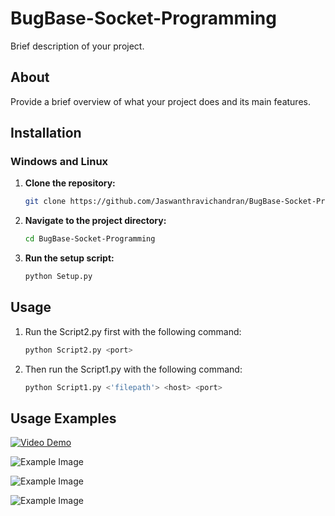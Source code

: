 # BugBase-Socket-Programming

Brief description of your project.

## About

Provide a brief overview of what your project does and its main features.

## Installation

### Windows and Linux

1. **Clone the repository:**
   ```bash
   git clone https://github.com/Jaswanthravichandran/BugBase-Socket-Programming.git

2. **Navigate to the project directory:**
   ```bash
   cd BugBase-Socket-Programming

3. **Run the setup script:**
   ```bash
   python Setup.py

## Usage

1. Run the Script2.py first with the following command:
   ```bash
   python Script2.py <port>

2. Then run the Script1.py with the following command:
   ```bash
   python Script1.py <'filepath'> <host> <port>

## Usage Examples

[![Video Demo](https://www.youtube.com/watch?v=VFvfjsXBnIM)](https://www.youtube.com/watch?v=VFvfjsXBnIM)


![Example Image](images/1.png)

![Example Image](images/2.png)

![Example Image](images/3.png)
